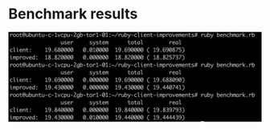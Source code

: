 # Benchmark results

![Results](https://raw.githubusercontent.com/rubyroidlabs/ruby-client-improvements/master/benchmark.png)
